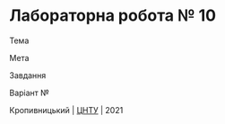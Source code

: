 ﻿# Лабораторна робота № 10

Тема

Мета

Завдання

Варіант №


Кропивницький | <a href="http://www.kntu.kr.ua/">ЦНТУ</a> | 2021